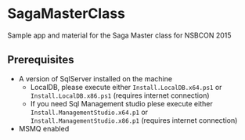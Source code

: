 # SagaMasterClass
Sample app and material for the Saga Master class for NSBCON 2015


## Prerequisites

* A version of SqlServer installed on the machine
   - LocalDB, please execute either `Install.LocalDB.x64.ps1` or `Install.LocalDB.x86.ps1` (requires internet connection)
   - If you need Sql Management studio plese execute either `Install.ManagementStudio.x64.p1` or  `Install.ManagementStudio.x86.p1` (requires internet connection)
* MSMQ enabled
